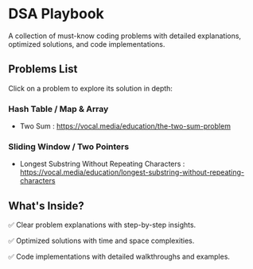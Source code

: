 # DSA Playbook

A collection of must-know coding problems with detailed explanations, optimized solutions, and code implementations.  

## Problems List 
Click on a problem to explore its solution in depth:  

### Hash Table / Map & Array 
- Two Sum : https://vocal.media/education/the-two-sum-problem

### Sliding Window / Two Pointers
- Longest Substring Without Repeating Characters : https://vocal.media/education/longest-substring-without-repeating-characters

## What's Inside? 
✅ Clear problem explanations with step-by-step insights.

✅ Optimized solutions with time and space complexities.

✅ Code implementations with detailed walkthroughs and examples.
